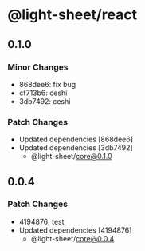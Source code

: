 # @light-sheet/react

## 0.1.0

### Minor Changes

- 868dee6: fix bug
- cf713b6: ceshi
- 3db7492: ceshi

### Patch Changes

- Updated dependencies [868dee6]
- Updated dependencies [3db7492]
  - @light-sheet/core@0.1.0

## 0.0.4

### Patch Changes

- 4194876: test
- Updated dependencies [4194876]
  - @light-sheet/core@0.0.4
